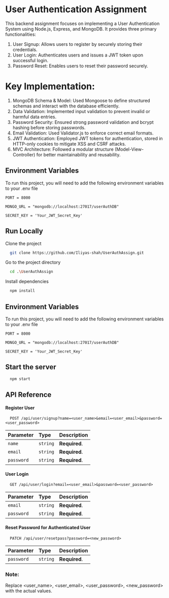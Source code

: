 # User Authentication Assignment

This backend assignment focuses on implementing a User Authentication System using Node.js, Express, and MongoDB. It provides three primary functionalities:

1) User Signup: Allows users to register by securely storing their credentials.
2) User Login: Authenticates users and issues a JWT token upon successful login.
3) Password Reset: Enables users to reset their password securely.



# Key Implementation:

1) MongoDB Schema & Model: Used Mongoose to define structured schemas and interact with the database efficiently.
2) Data Validation: Implemented input validation to prevent invalid or harmful data entries.
3) Password Security: Ensured strong password validation and bcrypt hashing before storing passwords.
4) Email Validation: Used Validator.js to enforce correct email formats.
5) JWT Authentication: Employed JWT tokens for authentication, stored in HTTP-only cookies to mitigate XSS and CSRF attacks.
6) MVC Architecture: Followed a modular structure (Model-View-Controller) for better maintainability and reusability.


## Environment Variables

To run this project, you will need to add the following environment variables to your .env file


```
PORT = 8000

MONGO_URL = "mongodb://localhost:27017/userAuthDB"

SECRET_KEY = 'Your_JWT_Secret_Key'
```

## Run Locally

Clone the project

```bash
  git clone https://github.com/Iliyas-shah/UserAuthAssign.git
```

Go to the project directory

```bash
  cd .\UserAuthAssign
```

Install dependencies

```bash
  npm install
```

## Environment Variables

To run this project, you will need to add the following environment variables to your .env file


```
PORT = 8000

MONGO_URL = "mongodb://localhost:27017/userAuthDB"

SECRET_KEY = 'Your_JWT_Secret_Key'
```


## Start the server

```bash
  npm start
```



## API Reference

#### Register User

```http
  POST /api/user/signup?name=<user_name>&email=<user_email>&password=<user_password>
```

| Parameter | Type     | Description                |
| :-------- | :------- | :------------------------- |
| `name` | `string` | **Required**. |
| `email` | `string` | **Required**.|
| `password` | `string` | **Required**.|

#### User Login

```http
  GET /api/user/login?email=<user_email>&password=<user_password>
```

| Parameter | Type     | Description                       |
| :-------- | :------- | :-------------------------------- |
| `email`      | `string` | **Required**.|
| `password`      | `string` | **Required**.|

#### Reset Password for Authenticated User

```http
  PATCH /api/user/resetpass?password=<new_password>
```

| Parameter | Type     | Description                       |
| :-------- | :------- | :-------------------------------- |
| `password`      | `string` | **Required**.|

### Note:
Replace <user_name>, <user_email>, <user_password>, <new_password> with the actual values.